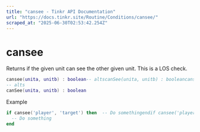 ```yaml
---
title: "cansee - Tinkr API Documentation"
url: "https://docs.tinkr.site/Routine/Conditions/cansee/"
scraped_at: "2025-06-30T02:53:42.254Z"
---
```


# cansee

Returns if the given unit can see the other given unit. This is a LOS check.

```lua
cansee(unita, unitb) : boolean-- altscanSee(unita, unitb) : booleancansee(unita, unitb) : boolean
-- alts
canSee(unita, unitb) : boolean
```

Example

```lua
if cansee('player', 'target') then  -- Do somethingendif cansee('player', 'target') then
  -- Do something
end
```